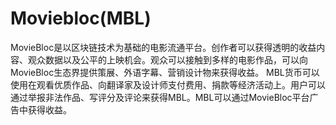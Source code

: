 # 

# Moviebloc(MBL)

MovieBloc是以区块链技术为基础的电影流通平台。创作者可以获得透明的收益内容、观众数据以及公平的上映机会。观众可以接触到多样的电影作品，可以向MovieBloc生态界提供策展、外语字幕、营销设计物来获得收益。
MBL货币可以使用在观看优质作品、向翻译家及设计师支付费用、捐款等经济活动上。用户可以通过举报非法作品、写评分及评论来获得MBL。MBL可以通过MovieBloc平台广告中获得收益。


